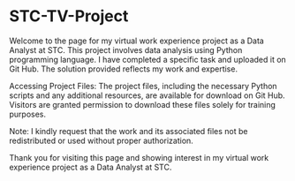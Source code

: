 # STC-TV-Project
Welcome to the page for my virtual work experience project as a Data Analyst at STC. This project involves data analysis using Python programming language. I have completed a specific task and uploaded it on Git Hub. The solution provided reflects my work and expertise.

Accessing Project Files:
The project files, including the necessary Python scripts and any additional resources, are available for download on Git Hub. Visitors are granted permission to download these files solely for training purposes.

Note: I kindly request that the work and its associated files not be redistributed or used without proper authorization.

Thank you for visiting this page and showing interest in my virtual work experience project as a Data Analyst at STC.
